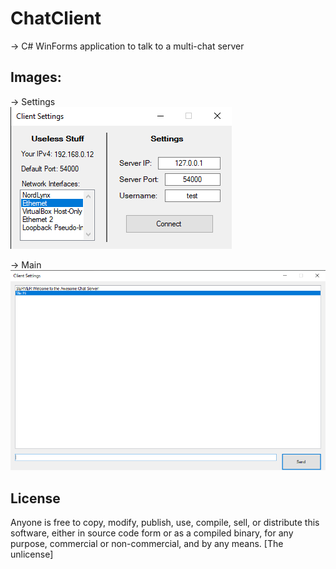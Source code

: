 # ChatClient
-> C# WinForms application to talk to a multi-chat server
## Images:    
-> Settings         
![alt text](https://github.com/Wtf-Is-This-x1337/ChatClient/blob/main/images/settings.png?raw=true)
              
-> Main         
![alt text](https://github.com/Wtf-Is-This-x1337/ChatClient/blob/main/images/main.png?raw=true)         
          
## License
Anyone is free to copy, modify, publish, use, compile, sell, or distribute this software, either in source code form or as a compiled binary, for any purpose, commercial or non-commercial, and by any means. [The unlicense]
